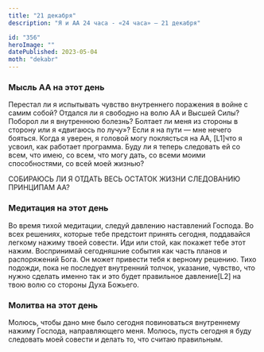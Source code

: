```yaml
---
title: "21 декабря"
description: "Я и АА 24 часа - «24 часа» — 21 декабря"

id: "356"
heroImage: ""
datePublished: 2023-05-04
moth: "dekabr"
---
```


### Мысль АА на этот день

Перестал ли я испытывать чувство внутреннего поражения в войне с самим собой?
Отдался ли я свободно на волю АА и Высшей Силы? Поборол ли я внутреннюю
болезнь? Болтает ли меня из стороны в сторону или я «двигаюсь по лучу»? Если я
на пути — мне нечего бояться. Когда я уверен, я головой могу поклясться на АА,
[L1]что я усвоил, как работает программа. Буду ли я теперь следовать ей со
всем, что имею, со всем, что могу дать, со всеми моими способностями, со всей
моей жизнью?

СОБИРАЮСЬ ЛИ Я ОТДАТЬ ВЕСЬ ОСТАТОК ЖИЗНИ СЛЕДОВАНИЮ ПРИНЦИПАМ АА?

### Медитация на этот день

Во время тихой медитации, следуй давлению наставлений Господа. Во всех
решениях, которые тебе предстоит принять сегодня, поддавайся легкому нажиму
твоей совести. Иди или стой, как покажет тебе этот нажим. Воспринимай
сегодняшние события как часть планов и распоряжений Бога. Он может привести
тебя к верному решению. Тихо подожди, пока не последует внутренний толчок,
указание, чувство, что нужно сделать именно так и это будет правильное
давление[L2] на твою волю со стороны Духа Божьего.

### Молитва на этот день

Молюсь, чтобы дано мне было сегодня повиноваться внутреннему нажиму Господа,
направляющего меня. Молюсь, пусть сегодня я буду следовать моей совести и
делать то, что считаю правильным.
